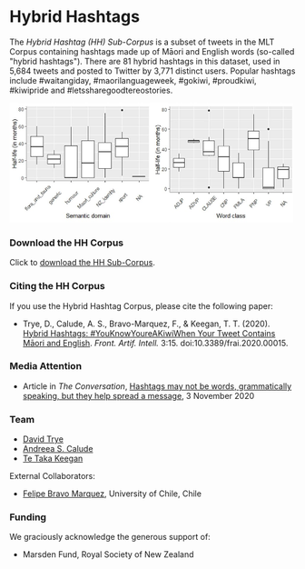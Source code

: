 
# Hybrid Hashtags
The *Hybrid Hashtag (HH) Sub-Corpus* is a subset of tweets in the MLT Corpus containing hashtags made up of Māori and English words (so-called "hybrid hashtags"). There are 81 hybrid hashtags in this dataset, used in 5,684 tweets and posted to Twitter by 3,771 distinct users. Popular hashtags include #waitangiday, #maorilanguageweek, #gokiwi, #proudkiwi, #kiwipride and #letssharegoodtereostories.

<img src="../pics/hashtag_graphs.jpg" alt="Box-plots showing the semantic domain and word class of hybrid hashtags in the MLT Corpus" width="500"/>

### Download the HH Corpus
Click to <a href="../pics/hh_corpus.xlsx">download the HH Sub-Corpus</a>.

### Citing the HH Corpus
If you use the Hybrid Hashtag Corpus, please cite the following paper:

- Trye, D., Calude, A. S., Bravo-Marquez, F., & Keegan, T. T. (2020). [Hybrid Hashtags: #YouKnowYoureAKiwiWhen Your Tweet Contains Māori and English](https://www.frontiersin.org/articles/10.3389/frai.2020.00015/full). <i>Front. Artif. Intell.</i> 3:15. doi:10.3389/frai.2020.00015.

### Media Attention

- Article in *The Conversation*, [Hashtags may not be words, grammatically speaking, but they help spread a message](https://theconversation.com/hashtags-may-not-be-words-grammatically-speaking-but-they-help-spread-a-message-133045), 3 November 2020

### Team

- [David Trye](https://www.cs.waikato.ac.nz/~dgt12/)
- [Andreea S. Calude](https://www.calude.net/andreea/)
- [Te Taka Keegan](https://www.cms.waikato.ac.nz/people/tetaka)

External Collaborators:

- [Felipe Bravo Marquez](https://felipebravom.com/), University of Chile, Chile

### Funding

We graciously acknowledge the generous support of:

- Marsden Fund, Royal Society of New Zealand
